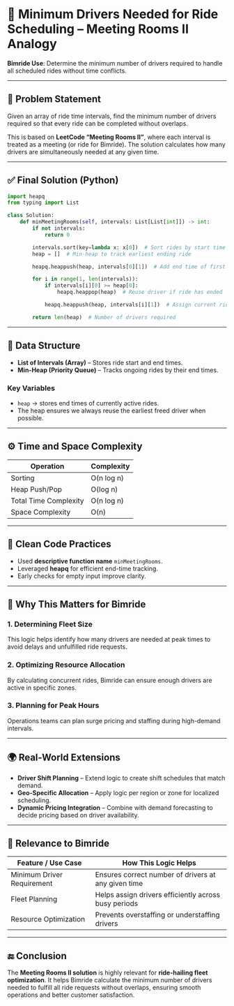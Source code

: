 # 📁 Minimum Drivers Needed for Ride Scheduling – Meeting Rooms II Analogy

**Bimride Use**: Determine the minimum number of drivers required to handle all scheduled rides without time conflicts.

---

## 🚩 Problem Statement

Given an array of ride time intervals, find the minimum number of drivers required so that every ride can be completed without overlaps.

This is based on **LeetCode “Meeting Rooms II”**, where each interval is treated as a meeting (or ride for Bimride). The solution calculates how many drivers are simultaneously needed at any given time.

---

## ✅ Final Solution (Python)

```python
import heapq
from typing import List

class Solution:
    def minMeetingRooms(self, intervals: List[List[int]]) -> int:
        if not intervals:
            return 0

        intervals.sort(key=lambda x: x[0])  # Sort rides by start time
        heap = []  # Min-heap to track earliest ending ride

        heapq.heappush(heap, intervals[0][1])  # Add end time of first ride

        for i in range(1, len(intervals)):
            if intervals[i][0] >= heap[0]:
                heapq.heappop(heap)  # Reuse driver if ride has ended

            heapq.heappush(heap, intervals[i][1])  # Assign current ride

        return len(heap)  # Number of drivers required
```

---

## 🧰 Data Structure

* **List of Intervals (Array)** – Stores ride start and end times.
* **Min-Heap (Priority Queue)** – Tracks ongoing rides by their end times.

### Key Variables

* `heap` → stores end times of currently active rides.
* The heap ensures we always reuse the earliest freed driver when possible.

---

## ⚙️ Time and Space Complexity

| Operation             | Complexity |
| --------------------- | ---------- |
| Sorting               | O(n log n) |
| Heap Push/Pop         | O(log n)   |
| Total Time Complexity | O(n log n) |
| Space Complexity      | O(n)       |

---

## 🧼 Clean Code Practices

* Used **descriptive function name** `minMeetingRooms`.
* Leveraged **heapq** for efficient end-time tracking.
* Early checks for empty input improve clarity.

---

## 🧠 Why This Matters for Bimride

### 1. Determining Fleet Size

This logic helps identify how many drivers are needed at peak times to avoid delays and unfulfilled ride requests.

### 2. Optimizing Resource Allocation

By calculating concurrent rides, Bimride can ensure enough drivers are active in specific zones.

### 3. Planning for Peak Hours

Operations teams can plan surge pricing and staffing during high-demand intervals.

---

## 🌍 Real-World Extensions

* **Driver Shift Planning** – Extend logic to create shift schedules that match demand.
* **Geo-Specific Allocation** – Apply logic per region or zone for localized scheduling.
* **Dynamic Pricing Integration** – Combine with demand forecasting to decide pricing based on driver availability.

---

## 🚗 Relevance to Bimride

| Feature / Use Case         | How This Logic Helps                                 |
| -------------------------- | ---------------------------------------------------- |
| Minimum Driver Requirement | Ensures correct number of drivers at any given time  |
| Fleet Planning             | Helps assign drivers efficiently across busy periods |
| Resource Optimization      | Prevents overstaffing or understaffing drivers       |

---

## 🔚 Conclusion

The **Meeting Rooms II solution** is highly relevant for **ride-hailing fleet optimization**. It helps Bimride calculate the minimum number of drivers needed to fulfill all ride requests without overlaps, ensuring smooth operations and better customer satisfaction.
